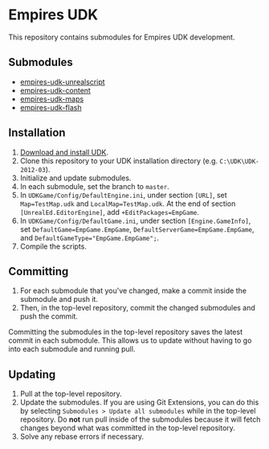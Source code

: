 # Empires UDK

This repository contains submodules for Empires UDK development.

## Submodules

* [empires-udk-unrealscript](https://bitbucket.org/jephir/empires-udk-unrealscript)
* [empires-udk-content](https://bitbucket.org/jephir/empires-udk-content)
* [empires-udk-maps](https://bitbucket.org/jephir/empires-udk-maps)
* [empires-udk-flash](https://bitbucket.org/jephir/empires-udk-flash)

## Installation

1. [Download and install UDK](http://udk.com/download).
2. Clone this repository to your UDK installation directory (e.g. `C:\UDK\UDK-2012-03`).
3. Initialize and update submodules.
4. In each submodule, set the branch to `master`.
5. In `UDKGame/Config/DefaultEngine.ini`, under section `[URL]`, set `Map=TestMap.udk` and `LocalMap=TestMap.udk`. At the end of section `[UnrealEd.EditorEngine]`, add `+EditPackages=EmpGame`. 
7. In `UDKGame/Config/DefaultGame.ini`, under section `[Engine.GameInfo]`, set `DefaultGame=EmpGame.EmpGame`, `DefaultServerGame=EmpGame.EmpGame`, and `DefaultGameType="EmpGame.EmpGame";`.
8. Compile the scripts.

## Committing

1. For each submodule that you've changed, make a commit inside the submodule and push it.
2. Then, in the top-level repository, commit the changed submodules and push the commit.

Committing the submodules in the top-level repository saves the latest commit in each submodule. This allows us to update without having to go into each submodule and running pull.

## Updating

1. Pull at the top-level repository.
2. Update the submodules. If you are using Git Extensions, you can do this by selecting `Submodules > Update all submodules` while in the top-level repository. Do **not** run pull inside of the submodules because it will fetch changes beyond what was committed in the top-level repository.
3. Solve any rebase errors if necessary.